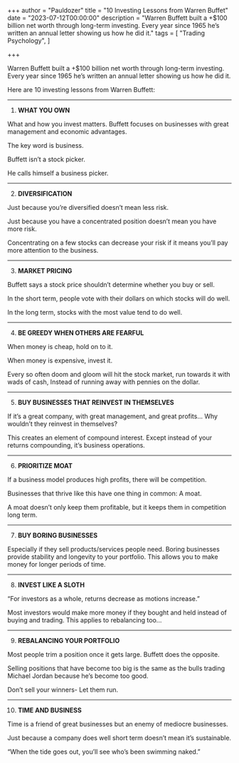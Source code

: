 +++
author = "Pauldozer"
title = "10 Investing Lessons from Warren Buffet"
date = "2023-07-12T00:00:00"
description = "Warren Buffett built a +$100 billion net worth through long-term investing. Every year since 1965 he’s written an annual letter showing us how he did it."
tags = [
    "Trading Psychology",
]

+++

Warren Buffett built a +$100 billion net worth through long-term investing. Every year since 1965 he’s written an annual letter showing us how he did it.

Here are 10 investing lessons from Warren Buffett:

---

1. **WHAT YOU OWN**

What and how you invest matters. Buffett focuses on businesses with great management and economic advantages.

The key word is business.

Buffett isn’t a stock picker.

He calls himself a business picker.

---

2. **DIVERSIFICATION**

Just because you’re diversified doesn’t mean less risk.

Just because you have a concentrated position doesn’t mean you have more risk. 

Concentrating on a few stocks can decrease your risk if it means you’ll pay more attention to the business.

---

3. **MARKET PRICING**

Buffett says a stock price shouldn’t determine whether you buy or sell.

In the short term, people vote with their dollars on which stocks will do well.

In the long term, stocks with the most value tend to do well.

---

4. **BE GREEDY WHEN OTHERS ARE FEARFUL**

When money is cheap, hold on to it.

When money is expensive, invest it.

Every so often doom and gloom will hit the stock market, run towards it with wads of cash, Instead of running away with pennies on the dollar.

---

5. **BUY BUSINESSES THAT REINVEST IN THEMSELVES**

If it’s a great company, with great management, and great profits… Why wouldn’t they reinvest in themselves?

This creates an element of compound interest. Except instead of your returns compounding, it’s business operations.

---

6. **PRIORITIZE MOAT**

If a business model produces high profits, there will be competition.

Businesses that thrive like this have one thing in common:
A moat.

A moat doesn’t only keep them profitable, but it keeps them in competition long term.

---

7. **BUY BORING BUSINESSES**

Especially if they sell products/services people need.
Boring businesses provide stability and longevity to your portfolio. This allows you to make money for longer periods of time.

---

8. **INVEST LIKE A SLOTH**

“For investors as a whole, returns decrease as motions increase.”

Most investors would make more money if they bought and held instead of buying and trading. This applies to rebalancing too...

---

9. **REBALANCING YOUR PORTFOLIO**

Most people trim a position once it gets large.
Buffett does the opposite.

Selling positions that have become too big is the same as the bulls trading Michael Jordan because he’s become too good.

Don’t sell your winners- Let them run.

---

10. **TIME AND BUSINESS**

Time is a friend of great businesses but an enemy of mediocre businesses.

Just because a company does well short term doesn’t mean it’s sustainable.

“When the tide goes out, you’ll see who’s been swimming naked.”
